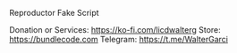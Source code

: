 Reproductor Fake Script

Donation or Services: https://ko-fi.com/licdwalterg
Store: https://bundlecode.com
Telegram: https://t.me/WalterGarci
